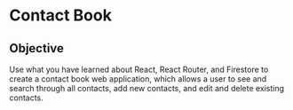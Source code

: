 # Contact Book

## Objective
Use what you have learned about React, React Router, and Firestore to create a contact book web application, which allows a user to see and search through all contacts, add new contacts, and edit and delete existing contacts.